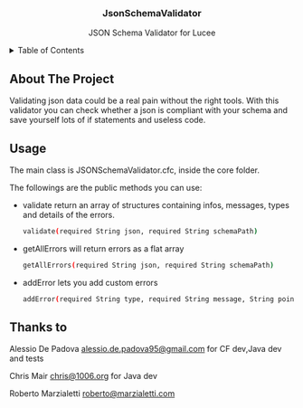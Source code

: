 <!-- PROJECT LOGO -->
<br />
<div align="center">

  <h3 align="center">JsonSchemaValidator</h3>

  <p align="center">
   JSON Schema Validator for Lucee
  </p>
</div>



<!-- TABLE OF CONTENTS -->
<details>
  <summary>Table of Contents</summary>
  <ol>
    <li>
      <a href="#about-the-project">About The Project</a>
    </li>
    <li><a href="#usage">Usage</a></li>
  </ol>
</details>



<!-- ABOUT THE PROJECT -->
## About The Project

Validating json data could be a real pain without the right tools. With this validator you can check whether a json is compliant with your schema and save yourself lots of if statements and useless code. 


<!-- USAGE EXAMPLES -->
## Usage

The main class is JSONSchemaValidator.cfc, inside the core folder. 

The followings are the public methods you can use:


* validate
 return an array of structures containing infos, messages, types and details of the errors.

  ```sh
  validate(required String json, required String schemaPath)
  ```
  
* getAllErrors
  will return errors as a flat array

  ```sh
  getAllErrors(required String json, required String schemaPath)
  ```
   
* addError
 lets you add custom errors 

  ```sh
  addError(required String type, required String message, String pointer, Struct details) 
  ```


## Thanks to

Alessio De Padova <alessio.de.padova95@gmail.com> for CF dev,Java dev and tests

Chris Mair <chris@1006.org> for Java dev

Roberto Marzialetti <roberto@marzialetti.com>

